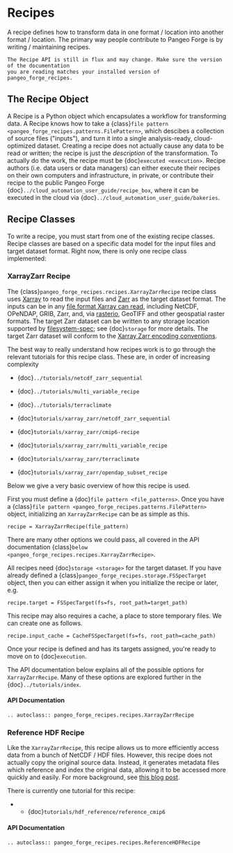 # Recipes

A recipe defines how to transform data in one format / location into another format / location.
The primary way people contribute to Pangeo Forge is by writing / maintaining recipes.

```{warning}
The Recipe API is still in flux and may change. Make sure the version of the documentation
you are reading matches your installed version of pangeo_forge_recipes.
```

## The Recipe Object

A Recipe is a Python object which encapsulates a workflow for transforming data.
A Recipe knows how to take a {class}`file pattern <pangeo_forge_recipes.patterns.FilePattern>`,
which descibes a collection of source files ("inputs"),
and turn it into a single analysis-ready, cloud-optimized dataset.
Creating a recipe does not actually cause any data to be read or written; the
recipe is just the _description_ of the transformation.
To actually do the work, the recipe must be {doc}`executed <execution>`.
Recipe authors (i.e. data users or data managers) can either execute their recipes
on their own computers and infrastructure, in private, or contribute their recipe
to the public Pangeo Forge {doc}`../cloud_automation_user_guide/recipe_box`, where it can be executed in the cloud via
{doc}`../cloud_automation_user_guide/bakeries`.

## Recipe Classes

To write a recipe, you must start from one of the existing recipe classes.
Recipe classes are based on a specific data model for the input files and target dataset format.
Right now, there is only one recipe class implemented:

### XarrayZarr Recipe

The {class}`pangeo_forge_recipes.recipes.XarrayZarrRecipe` recipe class uses
[Xarray](http://xarray.pydata.org/) to read the input files and
[Zarr](https://zarr.readthedocs.io/) as the target dataset format.
The inputs can be in any [file format Xarray can read](http://xarray.pydata.org/en/latest/user-guide/io.html),
including NetCDF, OPeNDAP, GRIB, Zarr, and, via [rasterio](https://rasterio.readthedocs.io/),
GeoTIFF and other geospatial raster formats.
The target Zarr dataset can be written to any storage location supported
by [filesystem-spec](https://filesystem-spec.readthedocs.io/); see {doc}`storage`
for more details.
The target Zarr dataset will conform to the
[Xarray Zarr encoding conventions](http://xarray.pydata.org/en/latest/internals/zarr-encoding-spec.html).

The best way to really understand how recipes work is to go through the relevant
tutorials for this recipe class. These are, in order of increasing complexity
- {doc}`../tutorials/netcdf_zarr_sequential`
- {doc}`../tutorials/multi_variable_recipe`
- {doc}`../tutorials/terraclimate`

- {doc}`tutorials/xarray_zarr/netcdf_zarr_sequential`
- {doc}`tutorials/xarray_zarr/cmip6-recipe`
- {doc}`tutorials/xarray_zarr/multi_variable_recipe`
- {doc}`tutorials/xarray_zarr/terraclimate`
- {doc}`tutorials/xarray_zarr/opendap_subset_recipe`

Below we give a very basic overview of how this recipe is used.

First you must define a {doc}`file pattern <file_patterns>`.
Once you have a {class}`file pattern <pangeo_forge_recipes.patterns.FilePattern>` object,
initializing an `XarrayZarrRecipe` can be as simple as this.

```{code-block} python
recipe = XarrayZarrRecipe(file_pattern)
```

There are many other options we could pass, all covered in the API documentation
{class}`below <pangeo_forge_recipes.recipes.XarrayZarrRecipe>`.

All recipes need {doc}`storage <storage>` for the target dataset.
If you have already defined a {class}`pangeo_forge_recipes.storage.FSSpecTarget` object,
then you can either assign it when you initialize the recipe or later, e.g.

```{code-block} python
recipe.target = FSSpecTarget(fs=fs, root_path=target_path)
```

This recipe may also requires a cache, a place to store temporary
files. We can create one as follows.

```{code-block} python
recipe.input_cache = CacheFSSpecTarget(fs=fs, root_path=cache_path)
```

Once your recipe is defined and has its targets assigned, you're ready to
move on to {doc}`execution`.

The API documentation below explains all of the possible options for `XarrayZarrRecipe`.
Many of these options are explored further in the {doc}`../tutorials/index`.

#### API Documentation

```{eval-rst}
.. autoclass:: pangeo_forge_recipes.recipes.XarrayZarrRecipe
```

### Reference HDF Recipe

Like the `XarrayZarrRecipe`, this recipe allows us to more efficiently access data from a bunch of NetCDF / HDF files.
However, this recipe does not actually copy the original source data.
Instead, it generates metadata files which reference and index the original data, allowing it to be accessed more quickly and easily.
For more background, see [this blog post](https://medium.com/pangeo/fake-it-until-you-make-it-reading-goes-netcdf4-data-on-aws-s3-as-zarr-for-rapid-data-access-61e33f8fe685).

There is currently one tutorial for this recipe:

- - {doc}`tutorials/hdf_reference/reference_cmip6`

#### API Documentation


```{eval-rst}
.. autoclass:: pangeo_forge_recipes.recipes.ReferenceHDFRecipe
```
